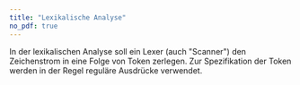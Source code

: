 ```yaml
---
title: "Lexikalische Analyse"
no_pdf: true
---
```



In der lexikalischen Analyse soll ein Lexer (auch "Scanner") den Zeichenstrom in eine
Folge von Token zerlegen. Zur Spezifikation der Token werden in der Regel reguläre
Ausdrücke verwendet.
